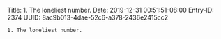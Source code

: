Title: 1. The loneliest number.
Date: 2019-12-31 00:51:51-08:00
Entry-ID: 2374
UUID: 8ac9b013-4dae-52c6-a378-2436e2415cc2

`1. The loneliest number.`